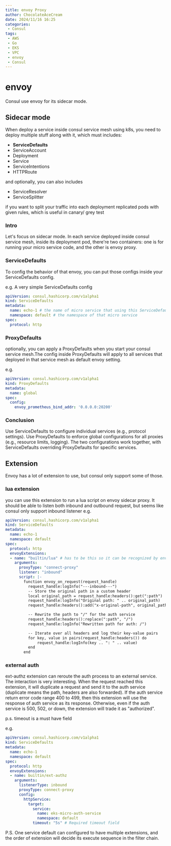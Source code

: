 ```yaml
---
title: envoy Proxy
author: ChocolateAceCream
date: 2024/11/16 16:25
categories:
 - Consul
tags:
 - AWS
 - Go
 - EKS
 - VPC
 - envoy
 - Consul
---
```


# envoy
Consul use envoy for its sidecar mode.
## Sidecar mode
When deploy a service inside consul service mesh using k8s, you need to deploy multiple stuff along with it, which must includes:
- **ServiceDefaults**
- ServiceAccount
- Deployment
- Service
- ServiceIntentions
- HTTPRoute

and optionally, you can also includes

- ServiceResolver
- ServiceSplitter

if you want to split your traffic into each deployment replicated pods with given rules, which is useful in canary/ grey test

### Intro
Let's focus on sidecar mode. In each service deployed inside consul service mesh, inside its deployment pod, there're two containers: one is for running your micro service code, and the other is envoy proxy.

### ServiceDefaults
To config the behavior of that envoy, you can put those configs inside your ServiceDefaults config.

e.g. A very simple ServiceDefaults config
```yaml
apiVersion: consul.hashicorp.com/v1alpha1
kind: ServiceDefaults
metadata:
  name: echo-1 # the name of micro service that using this ServiceDefaults
  namespace: default # the namespace of that micro service
spec:
  protocol: http
```

### ProxyDefaults
optionally, you can apply a ProxyDefaults when you start your consul service mesh.The config inside ProxyDefaults will apply to all services that deployed in that service mesh as default envoy setting.

e.g.
```yaml
apiVersion: consul.hashicorp.com/v1alpha1
kind: ProxyDefaults
metadata:
  name: global
spec:
  config:
    envoy_prometheus_bind_addr: '0.0.0.0:20200'
```

### Conclusion
Use ServiceDefaults to configure individual services (e.g., protocol settings).
Use ProxyDefaults to enforce global configurations for all proxies (e.g., resource limits, logging).
The two configurations work together, with ServiceDefaults overriding ProxyDefaults for specific services.

## Extension
Envoy has a lot of extension to use, but consul only support some of those.
### lua extension
you can use this extension to run a lua script on envoy sidecar proxy. It should be able to listen both inbound and outbound request, but seems like consul only support inbound listener
e.g.
```yaml
apiVersion: consul.hashicorp.com/v1alpha1
kind: ServiceDefaults
metadata:
  name: echo-1
  namespace: default
spec:
  protocol: http
  envoyExtensions:
  - name: "builtin/lua" # has to be this so it can be recognized by envoy
    arguments:
      proxyType: "connect-proxy"
      listener: "inbound"
      script: |-
        function envoy_on_request(request_handle)
          request_handle:logInfo("---inbound---")
          -- Store the original path in a custom header
          local original_path = request_handle:headers():get(":path")
          request_handle:logInfo("Original path: " .. original_path)
          request_handle:headers():add("x-original-path", original_path)

          -- Rewrite the path to "/" for the auth service
          request_handle:headers():replace(":path", "/")
          request_handle:logInfo("Rewritten path for auth: /")

          -- Iterate over all headers and log their key-value pairs
          for key, value in pairs(request_handle:headers()) do
              request_handle:logInfo(key .. ": " .. value)
          end
        end
```

### external auth
ext-authz extension can reroute the auth process to an external service.
The interaction is very interesting. When the request reached this extension, it will duplicate a request and send it to the auth service (duplicate means the path, headers are also forwarded). If the auth service return error code range 400 to 499, then this extension will use the response of auth service as its response. Otherwise, even if the auth service is 500, 502, or down, the extension will trade it as "authorized".

p.s. timeout is a must have field

e.g.
```yaml
apiVersion: consul.hashicorp.com/v1alpha1
kind: ServiceDefaults
metadata:
  name: echo-1
  namespace: default
spec:
  protocol: http
  envoyExtensions:
  - name: builtin/ext-authz
    arguments:
      listenerType: inbound
      proxyType: connect-proxy
      config:
        httpService:
          target:
            service:
              name: eks-micro-auth-service
              namespace: default
            timeout: "5s" # Required timeout field
```
P.S.
One service default can configured to have multiple extensions, and the order of extension will decide its execute sequence in the filter chain.